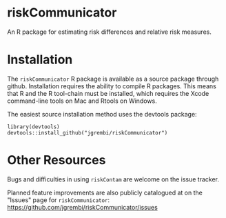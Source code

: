 # riskCommunicator
An R package for estimating risk differences and relative risk measures.


# Installation
The `riskCommunicator` R package is available as a source package through github. Installation requires the ability to compile R packages. This means that R and the R tool-chain must be installed, which requires the Xcode command-line tools on Mac and Rtools on Windows.

The easiest source installation method uses the devtools package:

```
library(devtools)
devtools::install_github("jgrembi/riskCommunicator")
```

# Other Resources

Bugs and difficulties in using `riskContam` are welcome on the issue tracker.

Planned feature improvements are also publicly catalogued at on the "Issues" page for `riskCommunicator`: https://github.com/jgrembi/riskCommunicator/issues
